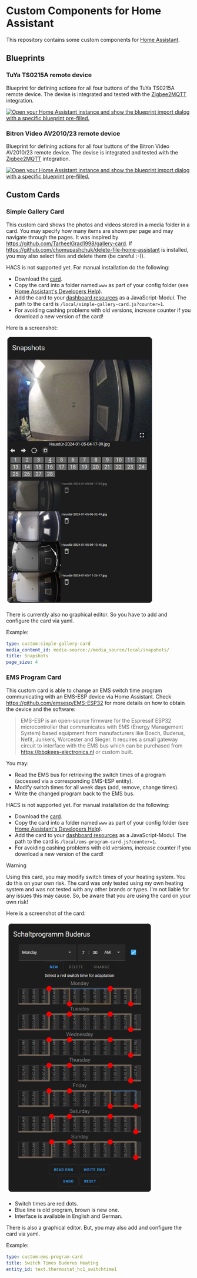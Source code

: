 # Custom Components for Home Assistant

This repository contains some custom components for [Home Assistant](https://www.home-assistant.io/).

## Blueprints

### TuYa TS0215A remote device

Blueprint for defining actions for all four buttons of the TuYa TS0215A remote device.
The devise is integrated and tested with the [Zigbee2MQTT](https://www.zigbee2mqtt.io/) integration.

[![Open your Home Assistant instance and show the blueprint import dialog with a specific blueprint pre-filled.](https://my.home-assistant.io/badges/blueprint_import.svg)](https://my.home-assistant.io/redirect/blueprint_import/?blueprint_url=https%3A%2F%2Fraw.githubusercontent.com%2Fheidrich76%2Fhome_assistant_custom%2Fmain%2Fblueprints%2Fautomation%2Ftuya_ts0215a_remote.yaml)

### Bitron Video AV2010/23 remote device

Blueprint for defining actions for all four buttons of the Bitron Video AV2010/23 remote device.
The devise is integrated and tested with the [Zigbee2MQTT](https://www.zigbee2mqtt.io/) integration.

[![Open your Home Assistant instance and show the blueprint import dialog with a specific blueprint pre-filled.](https://my.home-assistant.io/badges/blueprint_import.svg)](https://my.home-assistant.io/redirect/blueprint_import/?blueprint_url=https%3A%2F%2Fraw.githubusercontent.com%2Fheidrich76%2Fhome_assistant_custom%2Fmain%2Fblueprints%2Fautomation%2Fbitron_av201023_remote.yaml)

## Custom Cards

### Simple Gallery Card

This custom card shows the photos and videos stored in a media folder in a card. You may specify how many items are shown per page and may navigate through the pages. It was inspired by https://github.com/TarheelGrad1998/gallery-card. If https://github.com/chomupashchuk/delete-file-home-assistant is installed, you may also select files and delete them (be careful :-)).

HACS is not supported yet. For manual installation do the following: 
- Download the [card](https://github.com/heidrich76/home_assistant_custom/raw/refs/heads/main/simple-gallery-card/dist/simple-gallery-card.js).
- Copy the card into a folder named `www` as part of your config folder (see [Home Assistant's Developers Help](https://developers.home-assistant.io/docs/frontend/custom-ui/custom-card/)).
- Add the card to your [dashboard resources](http://homeassistant.local:8123/config/lovelace/resources) as a JavaScript-Modul. The path to the card is `/local/simple-gallery-card.js?counter=1`.
- For avoiding cashing problems with old versions, increase counter if you download a new version of the card!

Here is a screenshot:

<img src="docs/Example-Gallery.png" width="400px"/>

There is currently also no graphical editor. So you have to add and configure the card via yaml.

Example:

```yaml
type: custom:simple-gallery-card
media_content_id: media-source://media_source/local/snapshots/
title: Snapshots
page_size: 4
```

### EMS Program Card

This custom card is able to change an EMS switch time program communicating with an EMS-ESP device via Home Assistant. Check https://github.com/emsesp/EMS-ESP32 for more details on how to obtain the device and the software:

> EMS-ESP is an open-source firmware for the Espressif ESP32 microcontroller that communicates with EMS (Energy Management System) based equipment from manufacturers like Bosch, Buderus, Nefit, Junkers, Worcester and Sieger. It requires a small gateway circuit to interface with the EMS bus which can be purchased from https://bbqkees-electronics.nl or custom built.

You may:
- Read the EMS bus for retrieving the switch times of a program (accessed via a corresponding EMS-ESP entity).
- Modify switch times for all week days (add, remove, change times).
- Write the changed program back to the EMS bus.

HACS is not supported yet. For manual installation do the following: 
- Download the [card](https://github.com/heidrich76/home_assistant_custom/raw/refs/heads/main/ems-program-card/dist/ems-program-card.js).
- Copy the card into a folder named `www` as part of your config folder (see [Home Assistant's Developers Help](https://developers.home-assistant.io/docs/frontend/custom-ui/custom-card/)).
- Add the card to your [dashboard resources](http://homeassistant.local:8123/config/lovelace/resources) as a JavaScript-Modul. The path to the card is `/local/ems-program-card.js?counter=1`.
- For avoiding cashing problems with old versions, increase counter if you download a new version of the card!

> [!WARNING] 
> Using this card, you may modify switch times of your heating system. You do this on your own risk. The card was only tested using my own heating system and was not tested with any other brands or types. I'm not liable for any issues this may cause. So, be aware that you are using the card on your own risk!

Here is a screenshot of the card:

<img src="docs/Example-EMS-Program.png" width="400px"/>

- Switch times are red dots.
- Blue line is old program, brown is new one.
- Interface is available in English and German.

There is also a graphical editor. But, you may also add and configure the card via yaml.

Example:

```yaml
type: custom:ems-program-card
title: Switch Times Buderus Heating
entity_id: text.thermostat_hc1_switchtime1
```